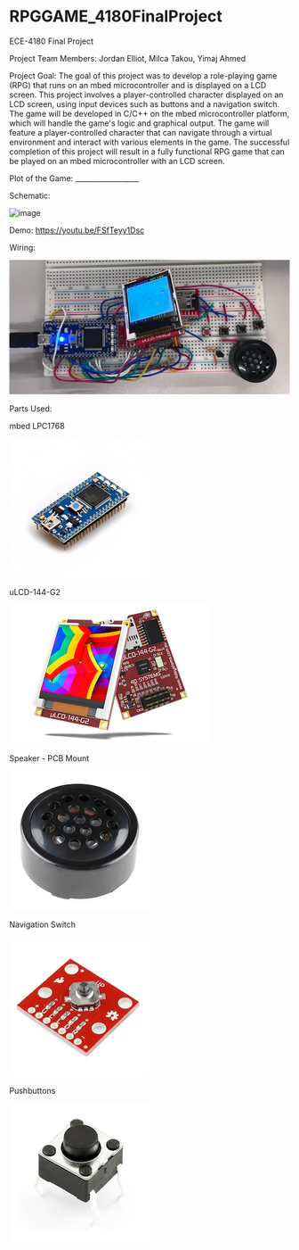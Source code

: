 # RPGGAME_4180FinalProject
ECE-4180 Final Project

Project Team Members:
  Jordan Elliot, Milca Takou, Yimaj Ahmed

Project Goal: The goal of this project was to develop a role-playing game (RPG) that runs on an mbed microcontroller and is displayed on a LCD screen. This project involves a player-controlled character displayed on an LCD screen, using input devices such as buttons and a navigation switch. The game will be developed in C/C++ on the mbed microcontroller platform, which will handle the game's logic and graphical output. The game will feature a player-controlled character that can navigate through a virtual environment and interact with various elements in the game. The successful completion of this project will result in a fully functional RPG game that can be played on an mbed microcontroller with an LCD screen.

Plot of the Game:
      __________________

Schematic:

<img width="514" alt="image" src="https://github.com/YimajA/RPGGAME_4180Project/assets/168121871/45b5385c-0188-4fe2-ab1b-1d23563bd3c4">



    
Demo:
        https://youtu.be/FSfTeyy1Dsc

Wiring:

![Screenshot](images/Wiring.png)

Parts Used:​

mbed LPC1768​

![Screenshot](images/mbedlpc.jpg)

uLCD-144-G2​

![Screenshot](images/uLCD-144-G2.jpg)
  
Speaker - PCB Mount​

![Screenshot](images/PCBMountSpeaker.jpg)

Navigation Switch​

![Screenshot](images/NavigationSwitch.jpg) 

Pushbuttons

![Screenshot](images/Pushbutton.jpg)



  
